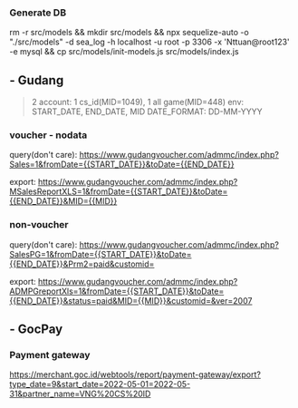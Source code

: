 ### Generate DB
rm -r src/models && mkdir src/models && npx sequelize-auto -o "./src/models" -d sea_log  -h localhost -u root -p 3306 -x 'Nttuan@root123' -e mysql && cp src/models/init-models.js src/models/index.js

## - Gudang
> 2 account: 1 cs_id(MID=1049), 1 all game(MID=448)
> env: START_DATE, END_DATE, MID
> DATE_FORMAT: DD-MM-YYYY

### voucher - nodata
query(don't care): https://www.gudangvoucher.com/admmc/index.php?Sales=1&fromDate={{START_DATE}}&toDate={{END_DATE}}

export: https://www.gudangvoucher.com/admmc/index.php?MSalesReportXLS=1&fromDate={{START_DATE}}&toDate={{END_DATE}}&MID={{MID}}

### non-voucher
query(don't care): https://www.gudangvoucher.com/admmc/index.php?SalesPG=1&fromDate={{START_DATE}}&toDate={{END_DATE}}&Prm2=paid&customid=

export: https://www.gudangvoucher.com/admmc/index.php?ADMPGreportXls=1&fromDate={{START_DATE}}&toDate={{END_DATE}}&status=paid&MID={{MID}}&customid=&ver=2007


## - GocPay

### Payment gateway
https://merchant.goc.id/webtools/report/payment-gateway/export?type_date=9&start_date=2022-05-01=2022-05-31&partner_name=VNG%20CS%20ID